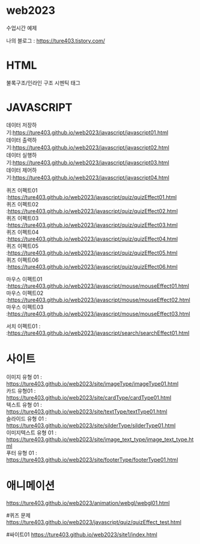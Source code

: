 # web2023
수업시간 예제

나의 블로그 : https://ture403.tistory.com/

# HTML
불록구조/인라인 구조
시멘틱 태그


# JAVASCRIPT
데이터 저장하기:https://ture403.github.io/web2023/javascript/javascript01.html   
데이터 출력하기:https://ture403.github.io/web2023/javascript/javascript02.html   
데이터 실행하기:https://ture403.github.io/web2023/javascript/javascript03.html   
데이터 제어하기:https://ture403.github.io/web2023/javascript/javascript04.html   
 
퀴즈 이펙트01 :https://ture403.github.io/web2023/javascript/quiz/quizEffect01.html   
퀴즈 이펙트02 :https://ture403.github.io/web2023/javascript/quiz/quizEffect02.html   
퀴즈 이펙트03 :https://ture403.github.io/web2023/javascript/quiz/quizEffect03.html   
퀴즈 이펙트04 :https://ture403.github.io/web2023/javascript/quiz/quizEffect04.html   
퀴즈 이펙트05 :https://ture403.github.io/web2023/javascript/quiz/quizEffect05.html   
퀴즈 이펙트06 :https://ture403.github.io/web2023/javascript/quiz/quizEffect06.html   

마우스 이펙트01 :https://ture403.github.io/web2023/javascript/mouse/mouseEffect01.html   
마우스 이펙트02 :https://ture403.github.io/web2023/javascript/mouse/mouseEffect02.html   
마우스 이펙트03 :https://ture403.github.io/web2023/javascript/mouse/mouseEffect03.html   

서치 이펙트01 : :https://ture403.github.io/web2023/javascript/search/searchEffect01.html

# 사이트   
이미지 유형 01 : https://ture403.github.io/web2023/site/imageType/imageType01.html   
카드 유형01 : https://ture403.github.io/web2023/site/cardType/cardType01.html   
텍스트 유형 01 : https://ture403.github.io/web2023/site/textType/textType01.html   
슬라이드 유형 01 : https://ture403.github.io/web2023/site/silderType/silderType01.html   
이미지텍스트 유형 01 : https://ture403.github.io/web2023/site/image_text_type/image_text_type.html  
푸터 유형 01 : https://ture403.github.io/web2023/site/footerType/footerType01.html

# 애니메이션
https://ture403.github.io/web2023/animation/webgl/webgl01.html   

#퀴즈 문제
https://ture403.github.io/web2023/javascript/quiz/quizEffect_test.html   

#싸이트01
https://ture403.github.io/web2023/site1/index.html

